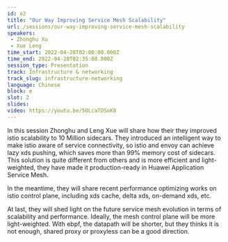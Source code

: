```yaml
---
id: e2
title: "Our Way Improving Service Mesh Scalability"
url: /sessions/our-way-improving-service-mesh-scalability
speakers:
 - Zhonghu Xu
 - Xue Leng
time_start: 2022-04-28T02:00:00.000Z
time_end: 2022-04-28T02:35:00.000Z
session_type: Presentation
track: Infrastructure & networking
track_slug: infrastructure-networking
language: Chinese
block: e
slot: 2
slides: 
video: https://youtu.be/5OLcaTDSoK8
---
```


In this session Zhonghu and Leng Xue will share how their they improved istio scalability to 10 Million sidecars. They introduced an intelligent way to make istio aware of service connectivity, so istio and envoy can achieve lazy xds pushing, which saves more than 99% memory cost of sidecars. This solution is quite different from others and is more efficient and light-weighted, they have made it production-ready in Huawei Application Service Mesh.  
 
In the meantime, they will share recent performance optimizing works on istio control plane, including xds cache, delta xds, on-demand xds, etc.   
 
At last, they will shed light on the future service mesh evolution in terms of scalability and performance. Ideally, the mesh control plane will be more light-weighted. With ebpf, the datapath will be shorter, but they thinks it is not enough, shared proxy or proxyless can be a good direction.